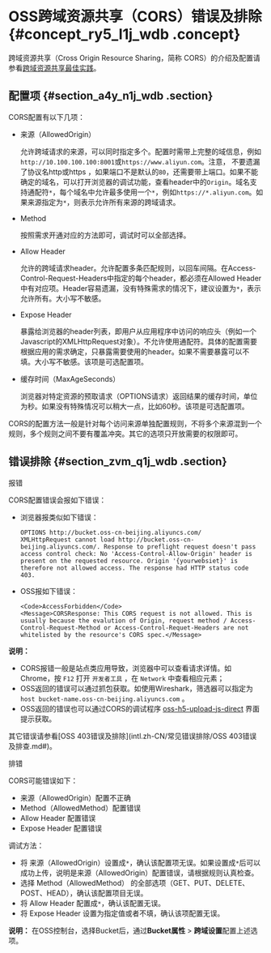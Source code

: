 # OSS跨域资源共享（CORS）错误及排除 {#concept_ry5_l1j_wdb .concept}

跨域资源共享（Cross Origin Resource Sharing，简称 CORS）的介绍及配置请参看[跨域资源共享最佳实践](../intl.zh-CN/最佳实践/存储空间管理/跨域资源共享（CORS）.md#)。

## 配置项 {#section_a4y_n1j_wdb .section}

CORS配置有以下几项：

-   来源（AllowedOrigin）

    允许跨域请求的来源，可以同时指定多个。配置时需带上完整的域信息，例如`http://10.100.100.100:8001`或`https://www.aliyun.com`。注意， 不要遗漏了协议名http或https ，如果端口不是默认的`80`，还需要带上端口。如果不能确定的域名，可以打开浏览器的调试功能，查看header中的`Origin`。域名支持通配符`*`，每个域名中允许最多使用一个`*`，例如`https://*.aliyun.com`。如果来源指定为`*`，则表示允许所有来源的跨域请求。

-   Method

    按照需求开通对应的方法即可，调试时可以全部选择。

-   Allow Header

    允许的跨域请求header。允许配置多条匹配规则，以回车间隔。在Access-Control-Request-Headers中指定的每个header，都必须在Allowed Header中有对应项。Header容易遗漏，没有特殊需求的情况下，建议设置为`*`，表示允许所有。大小写不敏感。

-   Expose Header

    暴露给浏览器的header列表，即用户从应用程序中访问的响应头（例如一个Javascript的XMLHttpRequest对象）。不允许使用通配符。具体的配置需要根据应用的需求确定，只暴露需要使用的header。如果不需要暴露可以不填。大小写不敏感。该项是可选配置项。

-   缓存时间（MaxAgeSeconds）

    浏览器对特定资源的预取请求（OPTIONS请求）返回结果的缓存时间，单位为秒。如果没有特殊情况可以稍大一点，比如60秒。该项是可选配置项。


CORS的配置方法一般是针对每个访问来源单独配置规则，不将多个来源混到一个规则，多个规则之间不要有覆盖冲突。其它的选项只开放需要的权限即可。

## 错误排除 {#section_zvm_q1j_wdb .section}

报错

CORS配置错误会报如下错误：

-   浏览器报类似如下错误：

    ```
    OPTIONS http://bucket.oss-cn-beijing.aliyuncs.com/
    XMLHttpRequest cannot load http://bucket.oss-cn-beijing.aliyuncs.com/. Response to preflight request doesn't pass access control check: No 'Access-Control-Allow-Origin' header is present on the requested resource. Origin '{yourwebsiet}' is therefore not allowed access. The response had HTTP status code 403.
    ```

-   OSS报如下错误：

    ```
    <Code>AccessForbidden</Code>
    <Message>CORSResponse: This CORS request is not allowed. This is usually because the evalution of Origin, request method / Access-Control-Request-Method or Access-Control-Requet-Headers are not whitelisted by the resource's CORS spec.</Message>
    ```


**说明：** 

-   CORS报错一般是站点类应用导致，浏览器中可以查看请求详情。如Chrome，按 `F12` 打开 `开发者工具` ，在 `Network` 中查看相应元素；
-   OSS返回的错误可以通过抓包获取。如使用Wireshark，筛选器可以指定为 `host bucket-name.oss-cn-beijing.aliyuncs.com` 。
-   OSS返回的错误也可以通过CORS的调试程序 [oss-h5-upload-js-direct](https://docs-aliyun.cn-hangzhou.oss.aliyun-inc.com/internal/oss/0.0.4/assets/sample/oss-h5-upload-js-direct.zip) 界面提示获取。

其它错误请参看[OSS 403错误及排除](intl.zh-CN/常见错误排除/OSS 403错误及排查.md#)。

排错

CORS可能错误如下：

-   来源（AllowedOrigin）配置不正确
-   Method（AllowedMethod）配置错误
-   Allow Header 配置错误
-   Expose Header 配置错误

调试方法：

-   将 来源（AllowedOrigin）设置成`*`，确认该配置项无误。如果设置成`*`后可以成功上传，说明是来源（AllowedOrigin）配置错误，请根据规则认真检查。
-   选择 Method（AllowedMethod） 的全部选项（GET、PUT、DELETE、POST、HEAD），确认该配置项目无误。
-   将 Allow Header 配置成`*`，确认该配置无误。
-   将 Expose Header 设置为指定值或者不填，确认该项配置无误。

**说明：** 在OSS控制台，选择Bucket后，通过**Bucket属性** \> **跨域设置**配置上述选项。

